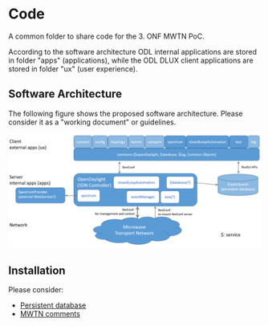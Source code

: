 # Code
A common folder to share code for the 3. ONF MWTN PoC.

According to the software architecture ODL internal applications are stored in folder "apps" (applications), while the ODL DLUX client applications are stored in folder "ux" (user experience).

## Software Architecture
The following figure shows the proposed software architecture. 
Please consider it as a "working document" or guidelines.

![Software architecture](software_architecture.png?raw=true "Software architecture")

## Installation
Please consider:
* [Persistent database](./apps/persistentDatabase)
* [MWTN comments](./ux/mwtnCommons/mwtnCommons-module/src/main/resources/mwtnCommons/README.md)
